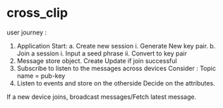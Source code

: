 # cross_clip


user journey :
1. Application Start:
    a. Create new session
        i. Generate New key pair.
    b. Join a session
        i. Input a seed phrase
        ii. Convert to key pair
2. Message store object.
    Create
    Update if join successful
3. Subscribe to listen to the messages across devices
Consider : Topic name = pub-key
4. Listen to events and store on the otherside
Decide on the attributes.

If a new device joins, broadcast messages/Fetch latest message.
